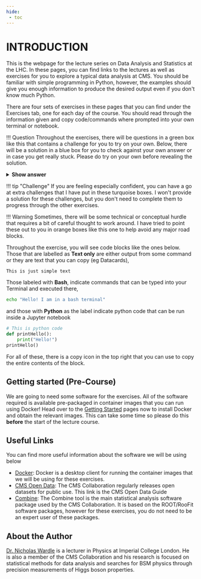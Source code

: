 ```yaml
---
hide:
 - toc
---
```


# INTRODUCTION

This is the webpage for the lecture series on Data Analysis and Statistics at the LHC. In these pages, you can find links to the lectures as well as exercises for you to explore a typical data analysis at CMS. 
You should be familiar with simple programming in Python, however, the examples should give you enough information to produce the desired output even if you don't know much Python. 

There are four sets of exercises in these pages that you can find under the Exercises tab, one for each day of the course. You should read through the information given and copy code/commands where prompted into your own terminal or notebook. 

!!! Question
    Throughout the exercises, there will be questions in a green box like this that contains a challenge for you to try on your own. Below, there will be a solution in a blue box for you to check against your own answer or in case you get really stuck. Please do try on your own before revealing the solution. 

<details>
<summary><b>Show answer</b></summary>
The answer will be shown here
</details>

!!! tip "Challenge"
    If you are feeling especially confident, you can have a go at extra challenges that I have put in these turquoise boxes. I won't provide a solution for these challenges, but you don't need to complete them to progress through the other exercises. 

!!! Warning 
    Sometimes, there will be some technical or conceptual hurdle that requires a bit of careful thought to work around. I have tried to point these out to you in orange boxes like this one to help avoid any major road blocks. 

Throughout the exercise, you will see code blocks like the ones below. Those that are labelled as **Text only** are either output from some command or they are text that you can copy (eg Datacards), 

```
This is just simple text
```

Those labeled with **Bash**, indicate commands that can be typed into your Terminal and executed there, 
```sh
echo "Hello! I am in a bash terminal"
```

and those with **Python** as the label indicate python code that can be run inside a Jupyter notebook
```python
# This is python code
def printHello():
	print("Hello!")
printHello()
```

For all of these, there is a copy icon in the top right that you can use to copy the entire contents of the block. 

## Getting started (Pre-Course)

We are going to need some software for the exercises. All of the software required is available pre-packaged in container images that you can run using Docker! Head over to the [Getting Started](https://nucleosynthesis.github.io/LHCDataStatisticsICISE2024/setup/) pages now to install Docker and obtain the relevant images. This can take some time so please do this **before** the start of the lecture course. 

## Useful Links 

You can find more useful information about the software we will be using below 

  * [Docker](https://www.docker.com/): Docker is a desktop client for running the container images that we will be using for these exercises.  
  * [CMS Open Data](https://cms-opendata-guide.web.cern.ch/): The CMS Collaboration regularly releases open datasets for public use. This link is the CMS Open Data Guide
  * [Combine](https://cms-analysis.github.io/HiggsAnalysis-CombinedLimit/v9.2.X/): The Combine tool is the main statistical analysis software package used by the CMS Collaboration. It is based on the ROOT/RooFit software packages, however for these exercises, you do not need to be an expert user of these packages. 


## About the Author

[Dr. Nicholas Wardle](https://www.imperial.ac.uk/people/n.wardle09/) is a lecturer in Physics at Imperial College London. He is also a member of the CMS Collaboration and his research is focused on statistical methods for data analysis and searches for BSM physics through precision measurements of Higgs boson properties. 
